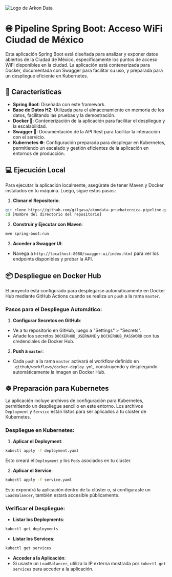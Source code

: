 ![Logo de Arkon Data](https://www.arkondata.com/images/logo_arkon.svg)

# 🌐 Pipeline Spring Boot: Acceso WiFi Ciudad de México

Esta aplicación Spring Boot está diseñada para analizar y exponer datos abiertos de la Ciudad de México, específicamente los puntos de acceso WiFi disponibles en la ciudad. La aplicación está contenerizada para Docker, documentada con Swagger para facilitar su uso, y preparada para un despliegue eficiente en Kubernetes.

## 🚀 Características

- **Spring Boot**: Diseñada con este framework.
- **Base de Datos H2**: Utilizada para el almacenamiento en memoria de los datos, facilitando las pruebas y la demostración.
- **Docker 🐳**: Contenerización de la aplicación para facilitar el despliegue y la escalabilidad.
- **Swagger 📄**: Documentación de la API Rest para facilitar la interacción con el servicio.
- **Kubernetes ☸**: Configuración preparada para desplegar en Kubernetes, permitiendo un escalado y gestión eficientes de la aplicación en entornos de producción.

## 💻 Ejecución Local

Para ejecutar la aplicación localmente, asegúrate de tener Maven y Docker instalados en tu máquina. Luego, sigue estos pasos:

1. **Clonar el Repositorio**:
```bash 
git clone https://github.com/gilgasa/akondata-pruebatecnica-pipeline-gilberto.git
cd [Nombre del directorio del repositorio]
```
2. **Construir y Ejecutar con Maven**:
```bash 
mvn spring-boot:run
```

3. **Acceder a Swagger UI**:
- Navega a `http://localhost:8080/swagger-ui/index.html` para ver los endpoints disponibles y probar la API.

## 📦 Despliegue en Docker Hub

El proyecto está configurado para desplegarse automáticamente en Docker Hub mediante GitHub Actions cuando se realiza un `push` a la rama `master`.

### Pasos para el Despliegue Automático:

1. **Configurar Secretos en GitHub**:
- Ve a tu repositorio en GitHub, luego a "Settings" > "Secrets".
- Añade los secretos `DOCKERHUB_USERNAME` y `DOCKERHUB_PASSWORD` con tus credenciales de Docker Hub.

2. **Push a `master`**:
- Cada `push` a la rama `master` activará el workflow definido en `.github/workflows/docker-deploy.yml`, construyendo y desplegando automáticamente la imagen en Docker Hub.

## ☸ Preparación para Kubernetes

La aplicación incluye archivos de configuración para Kubernetes, permitiendo un despliegue sencillo en este entorno. Los archivos `Deployment` y `Service` están listos para ser aplicados a tu clúster de Kubernetes.

### Despliegue en Kubernetes:

1. **Aplicar el Deployment**:
```bash 
kubectl apply -f deployment.yaml
```

Esto creará el `Deployment` y los `Pods` asociados en tu clúster.

2. **Aplicar el Service**:
```bash 
kubectl apply -f service.yaml
```
Esto expondrá la aplicación dentro de tu clúster o, si configuraste un `LoadBalancer`, también estará accesible públicamente.

### Verificar el Despliegue:

- **Listar los Deployments**:
```bash 
kubectl get deployments
```
- **Listar los Services**:
```bash 
kubectl get services
```
- **Acceder a la Aplicación**:
- Si usaste un `LoadBalancer`, utiliza la IP externa mostrada por `kubectl get services` para acceder a la aplicación.

